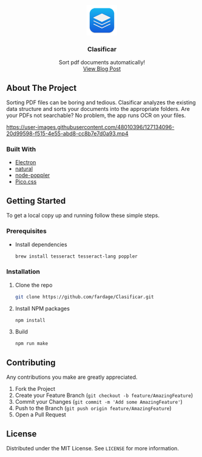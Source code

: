 <br />

<p align="center">  
  <img src="src/assets/icon.png" alt="Logo" width="80" height="80">

  <h3 align="center">Clasificar</h3>

  <p align="center">
    Sort pdf documents automatically!
    <br />
    <a href="#">View Blog Post</a>
  </p>

</p>

## About The Project

Sorting PDF files can be boring and tedious. Clasificar analyzes the existing data structure and sorts your documents into the appropriate folders. Are your PDFs not searchable? No problem, the app runs OCR on your files.

https://user-images.githubusercontent.com/48010396/127134096-20d99598-f515-4e55-abd8-cc8b7e7d0a93.mp4

### Built With

- [Electron](https://github.com/electron/electron)
- [natural](https://github.com/NaturalNode/natural)
- [node-poppler](https://github.com/Fdawgs/node-poppler)
- [Pico.css](https://github.com/picocss/pico)

## Getting Started

To get a local copy up and running follow these simple steps.

### Prerequisites

- Install dependencies
  ```sh
  brew install tesseract tesseract-lang poppler
  ```

### Installation

1. Clone the repo
   ```sh
   git clone https://github.com/fardage/Clasificar.git
   ```
2. Install NPM packages

   ```sh
   npm install
   ```

3. Build
   ```sh
   npm run make
   ```

## Contributing

Any contributions you make are greatly appreciated.

1. Fork the Project
2. Create your Feature Branch (`git checkout -b feature/AmazingFeature`)
3. Commit your Changes (`git commit -m 'Add some AmazingFeature'`)
4. Push to the Branch (`git push origin feature/AmazingFeature`)
5. Open a Pull Request

## License

Distributed under the MIT License. See `LICENSE` for more information.
